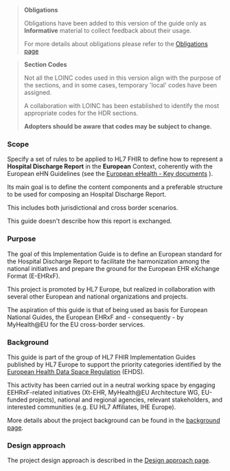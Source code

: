 <div xmlns="http://www.w3.org/1999/xhtml"
	xmlns:xsi="http://www.w3.org/2001/XMLSchema-instance">
	<blockquote class="stu-note">
	<p><b>Obligations</b></p>
		<p>Obligations have been added to this version of the guide only as <b>Informative</b> material to collect feedback about their usage.</p>		
		<p>For more details about obligations please refer to the <a href="obligations.html">Obligations page</a></p>
	</blockquote>
</div>

<div xmlns="http://www.w3.org/1999/xhtml"
	xmlns:xsi="http://www.w3.org/2001/XMLSchema-instance">
	<blockquote class="stu-note">
<p><b>Section Codes</b></p>
<p>Not all the LOINC codes used in this version align with the purpose of the sections, and in some cases, temporary 'local' codes have been assigned.</p>
<p>A collaboration with LOINC has been established to identify the most appropriate codes for the HDR sections.</p>
<p><b>Adopters should be aware that codes may be subject to change.</b></p>
	</blockquote>
</div>


### Scope

Specify a set of rules to be applied to HL7 FHIR to define how to represent a **Hospital Discharge Report** in the **European** Context, coherently with the European eHN Guidelines (see the [European eHealth - Key documents](https://health.ec.europa.eu/ehealth-digital-health-and-care/key-documents_en) ).

Its main goal is to define the content components and a preferable structure to be used for composing an Hospital Discharge Report. 

This includes both jurisdictional and cross border scenarios. 

This guide doesn't describe how this report is exchanged.

### Purpose
The goal of this Implementation Guide is to define an European standard for the Hospital Discharge Report to facilitate the harmonization among the national initiatives and prepare the ground for the European EHR eXchange Format (E-EHRxF).

This project is promoted by HL7 Europe, but realized in collaboration with several other European and national organizations and projects.

The aspiration of this guide is that of being used as basis for European National Guides, the European EHRxF and - consequently - by MyHealth@EU for the EU cross-border services.

### Background

This guide is part of the group of HL7 FHIR Implementation Guides published by HL7 Europe to support the priority categories identified by the [European Health Data Space Regulation](https://data.consilium.europa.eu/doc/document/PE-76-2024-INIT/en/pdf) (EHDS).

This activity has been carried out in a neutral working space by engaging EEHRxF-related initiatives (Xt-EHR, MyHealth@EU Architecture WG, EU-funded projects), national and regional agencies, relevant stakeholders, and interested communities (e.g. EU HL7 Affiliates, IHE Europe).

More details about the project background can be found in the [background page](background.html).

### Design approach

The project design approach is described in the [Design approach page](design.html).